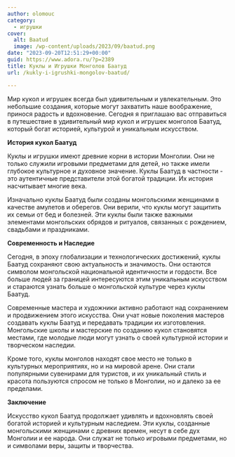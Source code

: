 ```yaml
---
author: olomouc
category:
  - игрушки
cover:
  alt: Baatud
  image: /wp-content/uploads/2023/09/baatud.png
date: "2023-09-20T12:51:29+00:00"
guid: https://www.adora.ru/?p=2389
title: Куклы и Игрушки Монголов Баатуд
url: /kukly-i-igrushki-mongolov-baatud/

---
```

Мир кукол и игрушек всегда был удивительным и увлекательным. Это небольшие создания, которые могут захватить наше воображение, принося радость и вдохновение. Сегодня я приглашаю вас отправиться в путешествие в удивительный мир кукол и игрушек монголов Баатуд, который богат историей, культурой и уникальным искусством.

**История кукол Баатуд**

Куклы и игрушки имеют древние корни в истории Монголии. Они не только служили игровыми предметами для детей, но также имели глубокое культурное и духовное значение. Куклы Баатуд в частности \- это аутентичные представители этой богатой традиции. Их история насчитывает многие века.

Изначально куклы Баатуд были созданы монгольскими женщинами в качестве амулетов и оберегов. Они верили, что куклы могут защитить их семьи от бед и болезней. Эти куклы были также важными элементами монгольских обрядов и ритуалов, связанных с рождением, свадьбами и праздниками.

**Современность и Наследие**

Сегодня, в эпоху глобализации и технологических достижений, куклы Баатуд сохраняют свою актуальность и значимость. Они остаются символом монгольской национальной идентичности и гордости. Все больше людей за границей интересуются этим уникальным искусством и стараются узнать больше о монгольской культуре через куклы Баатуд.

Современные мастера и художники активно работают над сохранением и продвижением этого искусства. Они учат новые поколения мастеров создавать куклы Баатуд и передавать традиции их изготовления. Монгольские школы и мастерские по созданию кукол становятся местами, где молодые люди могут узнать о своей культурной истории и творческом наследии.

Кроме того, куклы монголов находят свое место не только в культурных мероприятиях, но и на мировой арене. Они стали популярными сувенирами для туристов, и их уникальный стиль и красота пользуются спросом не только в Монголии, но и далеко за ее пределами.

**Заключение**

Искусство кукол Баатуд продолжает удивлять и вдохновлять своей богатой историей и культурным наследием. Эти куклы, созданные монгольскими женщинами с древних времен, несут в себе дух Монголии и ее народа. Они служат не только игровыми предметами, но и символами веры, защиты и творчества.
